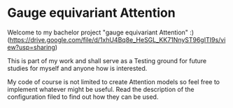# Gauge equivariant Attention

Welcome to my bachelor project "gauge equivariant Attention" :) <br/>
(https://drive.google.com/file/d/1xhU4Bq8e_HeSGL_KK71NnyST96gITI9s/view?usp=sharing)

This is part of my work and shall serve as a Testing ground for future studies for myself and anyone how is
interested. 

My code of course is not limited to create Attention models so feel free to implement whatever might be useful.
Read the description of the configuration filed to find out how they can be used.
